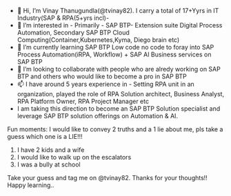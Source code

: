 - 👋 Hi, I’m Vinay Thanugundla(@tvinay82). I carry a total of 17+Yyrs in IT Industry(SAP & RPA(5+yrs incl)-   
- 👀 I’m interested in - Primarily - SAP BTP- Extension suite Digital Process Automation, Secondary SAP BTP Cloud Computing(Container,Kubernetes,Kyma, Diego brain etc)
- 🌱 I’m currently learning SAP BTP Low code no code to foray into SAP Process Automation(iRPA, Workflow) + SAP AI Business services on SAP BTP
- 💞️ I’m looking to collaborate with people who are alredy working on SAP BTP and others who would like to become a pro in SAP BTP
- 📫 I have around 5 years experience in - Setting RPA unit in an organization, played the role of RPA Solution architect, Business Analyst, RPA Platform Owner, RPA Project Manager etc
- I am taking this direction to become an SAP BTP Solution specialist and leverage SAP BTP solution offerings on Automation & AI.

Fun moments: 
I would like to convey 2 truths and a 1 lie about me, pls take a guess which one is a LIE!!! 
1) I have 2 kids and a wife
2) I would like to walk up on the escalators
3) I was a bully at school

Take your guess and tag me on @tvinay82. Thanks for your thoughts!! Happy learning..

<!---
tvinay82/tvinay82 is a ✨ special ✨ repository because its `README.md` (this file) appears on your GitHub profile.
You can click the Preview link to take a look at your changes.
--->
